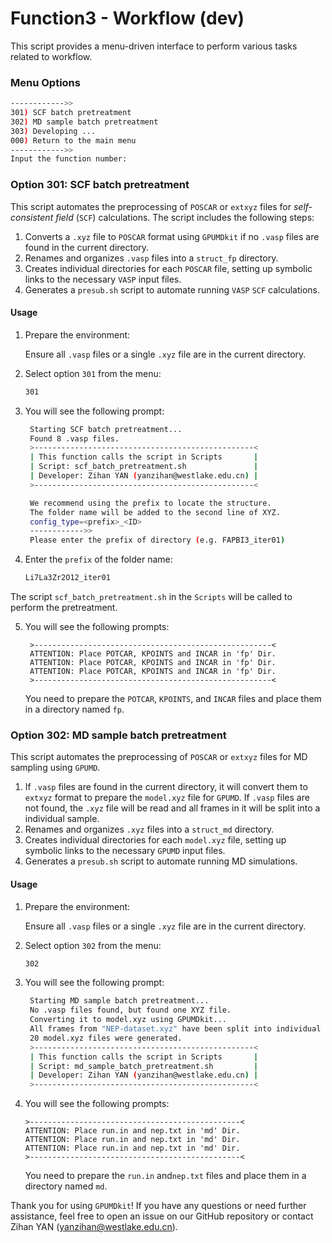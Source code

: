 # Function3 - Workflow (dev)

This script provides a menu-driven interface to perform various tasks related to workflow.

### Menu Options

```sh
------------>>
301) SCF batch pretreatment
302) MD sample batch pretreatment
303) Developing ... 
000) Return to the main menu
------------>>
Input the function number:
```

### Option 301: SCF batch pretreatment

This script automates the preprocessing of `POSCAR` or `extxyz` files for *self-consistent field* (`SCF`) calculations. The script includes the following steps:

1. Converts a `.xyz` file to `POSCAR` format using `GPUMDkit` if no `.vasp` files are found in the current directory.
2. Renames and organizes `.vasp` files into a `struct_fp` directory.
3. Creates individual directories for each `POSCAR` file, setting up symbolic links to the necessary `VASP` input files.
4. Generates a `presub.sh` script to automate running `VASP` `SCF` calculations.

#### Usage

1. Prepare the environment:
   
   Ensure all `.vasp` files or a single `.xyz` file are in the current directory.

2. Select option `301` from the menu:
   
   ```bash
   301

3. You will see the following prompt: 

   ```sh
    Starting SCF batch pretreatment...
    Found 8 .vasp files.
    >-------------------------------------------------<
    | This function calls the script in Scripts       |
    | Script: scf_batch_pretreatment.sh               |
    | Developer: Zihan YAN (yanzihan@westlake.edu.cn) |
    >-------------------------------------------------<

    We recommend using the prefix to locate the structure.
    The folder name will be added to the second line of XYZ.
    config_type=<prefix>_<ID>
    ------------>>
    Please enter the prefix of directory (e.g. FAPBI3_iter01)
   ```

4. Enter the `prefix` of the folder name:

   ```sh
   Li7La3Zr2O12_iter01
   ```

The script `scf_batch_pretreatment.sh` in the `Scripts` will be called to perform the pretreatment.

 5. You will see the following prompts:

    ```
     >-----------------------------------------------------<
     ATTENTION: Place POTCAR, KPOINTS and INCAR in 'fp' Dir.
     ATTENTION: Place POTCAR, KPOINTS and INCAR in 'fp' Dir.
     ATTENTION: Place POTCAR, KPOINTS and INCAR in 'fp' Dir.
     >-----------------------------------------------------<
    ```

    You need to prepare the `POTCAR`, `KPOINTS`, and `INCAR` files and place them in a directory named `fp`.
    
    

### Option 302: MD sample batch pretreatment

This script automates the preprocessing of `POSCAR` or `extxyz` files for MD sampling using `GPUMD`. 

1. If `.vasp` files are found in the current directory, it will convert them to `extxyz` format to prepare the `model.xyz` file for `GPUMD`. If `.vasp` files are not found, the `.xyz` file will be read and all frames in it will be split into a individual sample.
2. Renames and organizes `.xyz` files into a `struct_md` directory.
3. Creates individual directories for each `model.xyz` file, setting up symbolic links to the necessary `GPUMD` input files.
4. Generates a `presub.sh` script to automate running MD simulations.

#### Usage

1. Prepare the environment:

   Ensure all `.vasp` files or a single `.xyz` file are in the current directory.

2. Select option `302` from the menu:

   ```bash
   302
   ```

3. You will see the following prompt: 

   ```sh
    Starting MD sample batch pretreatment...
    No .vasp files found, but found one XYZ file.
    Converting it to model.xyz using GPUMDkit...
    All frames from "NEP-dataset.xyz" have been split into individual model files.
    20 model.xyz files were generated.
    >-------------------------------------------------<
    | This function calls the script in Scripts       |
    | Script: md_sample_batch_pretreatment.sh         |
    | Developer: Zihan YAN (yanzihan@westlake.edu.cn) |
    >-------------------------------------------------<
   ```

4. You will see the following prompts:


    ```
    >-----------------------------------------------<
    ATTENTION: Place run.in and nep.txt in 'md' Dir. 
    ATTENTION: Place run.in and nep.txt in 'md' Dir. 
    ATTENTION: Place run.in and nep.txt in 'md' Dir. 
    >-----------------------------------------------<
    ```
    
    You need to prepare the `run.in` and`nep.txt` files and place them in a directory named `md`.



Thank you for using `GPUMDkit`! If you have any questions or need further assistance, feel free to open an issue on our GitHub repository or contact Zihan YAN (yanzihan@westlake.edu.cn).

